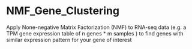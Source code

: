 # NMF_Gene_Clustering
Apply None-negative Matrix Factorization (NMF) to RNA-seq data (e.g. a TPM gene expression table of n genes * m samples ) to find genes with similar expression pattern for your gene of interest

